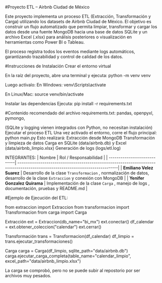 #Proyecto ETL – Airbnb Ciudad de México

Este proyecto implementa un proceso ETL (Extracción, Transformación y Carga) utilizando los datasets de Airbnb Ciudad de México.
El objetivo es construir un flujo automatizado que permita limpiar, transformar y cargar los datos desde una fuente MongoDB hacia una base de datos SQLite y un archivo Excel (.xlsx) para análisis posteriores o visualización en herramientas como Power BI o Tableau.

El proceso registra todos los eventos mediante logs automáticos, garantizando trazabilidad y control de calidad de los datos.

#Instrucciones de Instalación
Crear el entorno virtual

En la raíz del proyecto, abre una terminal y ejecuta:
python -m venv venv

Luego actívalo:
En Windows:
venv\Scripts\activate

En Linux/Mac:
source venv/bin/activate

Instalar las dependencias
Ejecuta:
pip install -r requirements.txt


#Contenido recomendado del archivo requirements.txt:
pandas,
openpyxl,
pymongo,


(SQLite y logging vienen integrados con Python, no necesitan instalación)
Ejecutar el proceso ETL
Una vez activado el entorno, corre el flujo principal:
python main.py
Esto realizará:
Extracción desde MongoDB
Transformación y limpieza de datos
Carga en SQLite (data/airbnb.db) y Excel (data/airbnb_limpio.xlsx)
Generación de logs (logs/etl.log)

INTEGRANTES:
| Nombre                       | Rol / Responsabilidad                                                                                                            |
| -----------------------------| ---------------------------------------------------------------------------------------------------------------------------------|
| **Emiliano Velez Suarez**    | Desarrollo de la clase `Transformacion` , normalización de datos, desarrollo de la clase `Extraccion` y conexión con MongoDB     |
| **Yenifer Gonzalez Quirama** | Implementación de la clase `Carga` , manejo de logs , documentación, pruebas y README.md                                         |

#Ejemplo de Ejecución del ETL:

from extraccion import Extraccion
from transformacion import Transformacion
from carga import Carga

Extracción
ext = Extraccion(db_name="bi_mx")
ext.conectar()
df_calendar = ext.obtener_coleccion("calendar")
ext.cerrar()

Transformación
trans = Transformacion(df_calendar)
df_limpio = trans.ejecutar_transformaciones()

Carga
carga = Carga(df_limpio, sqlite_path="data/airbnb.db")
carga.ejecutar_carga_completa(table_name="calendar_limpio", excel_path="data/airbnb_limpio.xlsx")

La carga se comprobó, pero no se puede subir al repostorio por ser archivos muy pesados.
